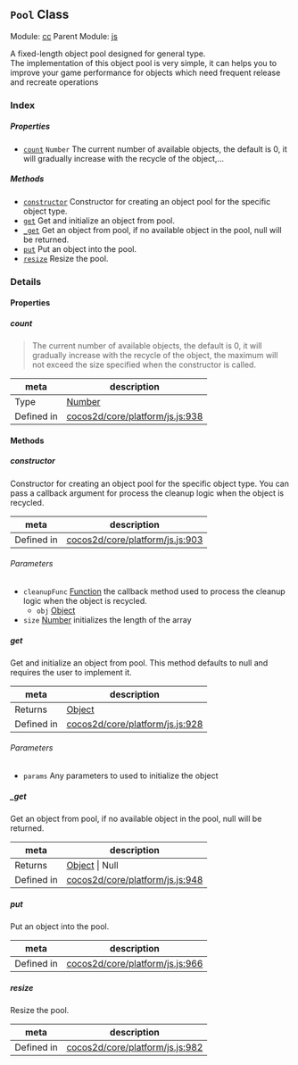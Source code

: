 ## `Pool` Class



Module: [cc](../modules/cc.md)
Parent Module: [js](../modules/js.md)


A fixed-length object pool designed for general type.<br>
The implementation of this object pool is very simple,
it can helps you to improve your game performance for objects which need frequent release and recreate operations<br/>


### Index

##### Properties

  - [`count`](#count) `Number` The current number of available objects, the default is 0, it will gradually increase with the recycle of the object,...



##### Methods

  - [`constructor`](#constructor) Constructor for creating an object pool for the specific object type.
  - [`get`](#get) Get and initialize an object from pool.
  - [`_get`](#get) Get an object from pool, if no available object in the pool, null will be returned.
  - [`put`](#put) Put an object into the pool.
  - [`resize`](#resize) Resize the pool.



### Details


#### Properties


##### count

> The current number of available objects, the default is 0, it will gradually increase with the recycle of the object,
the maximum will not exceed the size specified when the constructor is called.

| meta | description |
|------|-------------|
| Type | <a href="https://developer.mozilla.org/en/JavaScript/Reference/Global_Objects/Number" class="crosslink external" target="_blank">Number</a> |
| Defined in | [cocos2d/core/platform/js.js:938](https://github.com/cocos-creator/engine/blob/18c4ff6051c255c06377a9b26bc00d4567180ae4/cocos2d/core/platform/js.js#L938) |






<!-- Method Block -->
#### Methods


##### constructor

Constructor for creating an object pool for the specific object type.
You can pass a callback argument for process the cleanup logic when the object is recycled.

| meta | description |
|------|-------------|
| Defined in | [cocos2d/core/platform/js.js:903](https://github.com/cocos-creator/engine/blob/18c4ff6051c255c06377a9b26bc00d4567180ae4/cocos2d/core/platform/js.js#L903) |

###### Parameters
- `cleanupFunc` <a href="https://developer.mozilla.org/en/JavaScript/Reference/Global_Objects/Function" class="crosslink external" target="_blank">Function</a> the callback method used to process the cleanup logic when the object is recycled.
	- `obj` <a href="https://developer.mozilla.org/en/JavaScript/Reference/Global_Objects/Object" class="crosslink external" target="_blank">Object</a> 
- `size` <a href="https://developer.mozilla.org/en/JavaScript/Reference/Global_Objects/Number" class="crosslink external" target="_blank">Number</a> initializes the length of the array


##### get

Get and initialize an object from pool. This method defaults to null and requires the user to implement it.

| meta | description |
|------|-------------|
| Returns | <a href="https://developer.mozilla.org/en/JavaScript/Reference/Global_Objects/Object" class="crosslink external" target="_blank">Object</a> 
| Defined in | [cocos2d/core/platform/js.js:928](https://github.com/cocos-creator/engine/blob/18c4ff6051c255c06377a9b26bc00d4567180ae4/cocos2d/core/platform/js.js#L928) |

###### Parameters
- `params` Any parameters to used to initialize the object


##### _get

Get an object from pool, if no available object in the pool, null will be returned.

| meta | description |
|------|-------------|
| Returns | <a href="https://developer.mozilla.org/en/JavaScript/Reference/Global_Objects/Object" class="crosslink external" target="_blank">Object</a> &#124; Null 
| Defined in | [cocos2d/core/platform/js.js:948](https://github.com/cocos-creator/engine/blob/18c4ff6051c255c06377a9b26bc00d4567180ae4/cocos2d/core/platform/js.js#L948) |



##### put

Put an object into the pool.

| meta | description |
|------|-------------|
| Defined in | [cocos2d/core/platform/js.js:966](https://github.com/cocos-creator/engine/blob/18c4ff6051c255c06377a9b26bc00d4567180ae4/cocos2d/core/platform/js.js#L966) |



##### resize

Resize the pool.

| meta | description |
|------|-------------|
| Defined in | [cocos2d/core/platform/js.js:982](https://github.com/cocos-creator/engine/blob/18c4ff6051c255c06377a9b26bc00d4567180ae4/cocos2d/core/platform/js.js#L982) |




